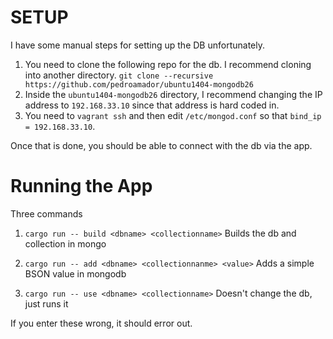 SETUP
=====

I have some manual steps for setting up the DB unfortunately.

1. You need to clone the following repo for the db. I recommend cloning into another directory.
   `git clone --recursive https://github.com/pedroamador/ubuntu1404-mongodb26`
2. Inside the `ubuntu1404-mongodb26` directory, I recommend changing the IP address to `192.168.33.10` since that address is hard coded in.
3. You need to `vagrant ssh` and then edit `/etc/mongod.conf` so that `bind_ip = 192.168.33.10`.

Once that is done, you should be able to connect with the db via the app.

Running the App
===============

Three commands

1. `cargo run -- build <dbname> <collectionname>`
  Builds the db and collection in mongo

2. `cargo run -- add <dbname> <collectionnanme> <value>`
  Adds a simple BSON value in mongodb

3. `cargo run -- use <dbname> <collectionname>`
  Doesn't change the db, just runs it

If you enter these wrong, it should error out.
